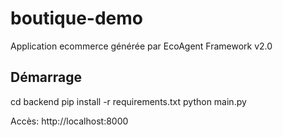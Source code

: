 # boutique-demo

Application ecommerce générée par EcoAgent Framework v2.0

## Démarrage

cd backend
pip install -r requirements.txt
python main.py

Accès: http://localhost:8000
